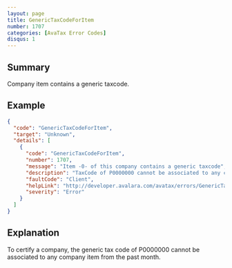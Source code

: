 ```yaml
---
layout: page
title: GenericTaxCodeForItem
number: 1707
categories: [AvaTax Error Codes]
disqus: 1
---
```


## Summary

Company item contains a generic taxcode.

## Example

```json
{
  "code": "GenericTaxCodeForItem",
  "target": "Unknown",
  "details": [
    {
      "code": "GenericTaxCodeForItem",
      "number": 1707,
      "message": "Item -0- of this company contains a generic taxcode",
      "description": "TaxCode of P0000000 cannot be associated to any company item.",
      "faultCode": "Client",
      "helpLink": "http://developer.avalara.com/avatax/errors/GenericTaxCodeForItem",
      "severity": "Error"
    }
  ]
}
```

## Explanation

To certify a company, the generic tax code of P0000000 cannot be associated to any company item from the past month.
